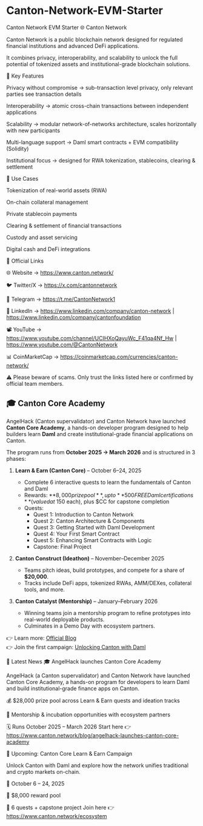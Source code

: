 # Canton-Network-EVM-Starter
Canton Network EVM Starter
🌐 Canton Network

Canton Network is a public blockchain network designed for regulated financial institutions and advanced DeFi applications.

It combines privacy, interoperability, and scalability to unlock the full potential of tokenized assets and institutional-grade blockchain solutions.

🔑 Key Features

Privacy without compromise → sub-transaction level privacy, only relevant parties see transaction details

Interoperability → atomic cross-chain transactions between independent applications

Scalability → modular network-of-networks architecture, scales horizontally with new participants

Multi-language support → Daml smart contracts + EVM compatibility (Solidity)

Institutional focus → designed for RWA tokenization, stablecoins, clearing & settlement

🚀 Use Cases

Tokenization of real-world assets (RWA)

On-chain collateral management

Private stablecoin payments

Clearing & settlement of financial transactions

Custody and asset servicing

Digital cash and DeFi integrations

🔗 Official Links

🌐 Website → https://www.canton.network/

🐦 Twitter/X → https://x.com/cantonnetwork

💬 Telegram → https://t.me/CantonNetwork1

📜 LinkedIn → https://www.linkedin.com/company/canton-network
 | https://www.linkedin.com/company/cantonfoundation

📽️ YouTube → https://www.youtube.com/channel/UCIHXoQayuWc_F41qa4Nf_Hw
 | https://www.youtube.com/@CantonNetwork

📊 CoinMarketCap → https://coinmarketcap.com/currencies/canton-network/

⚠️ Please beware of scams. Only trust the links listed here or confirmed by official team members.



## 🎓 Canton Core Academy

AngelHack (Canton supervalidator) and Canton Network have launched **Canton Core Academy**, a hands-on developer program designed to help builders learn **Daml** and create institutional-grade financial applications on Canton.  

The program runs from **October 2025 → March 2026** and is structured in 3 phases:  

1. **Learn & Earn (Canton Core)** – October 6–24, 2025  
   - Complete 6 interactive quests to learn the fundamentals of Canton and Daml  
   - Rewards: **$8,000 prize pool**, up to **500 FREE Daml certifications** (valued at ~$150 each), plus $CC for capstone completion  
   - Quests:  
     - Quest 1: Introduction to Canton Network  
     - Quest 2: Canton Architecture & Components  
     - Quest 3: Getting Started with Daml Development  
     - Quest 4: Your First Smart Contract  
     - Quest 5: Enhancing Smart Contracts with Logic  
     - Capstone: Final Project  

2. **Canton Construct (Ideathon)** – November–December 2025  
   - Teams pitch ideas, build prototypes, and compete for a share of **$20,000**.  
   - Tracks include DeFi apps, tokenized RWAs, AMM/DEXes, collateral tools, and more.  

3. **Canton Catalyst (Mentorship)** – January–February 2026  
   - Winning teams join a mentorship program to refine prototypes into real-world deployable products.  
   - Culminates in a Demo Day with ecosystem partners.  

👉 Learn more: [Official Blog](https://www.canton.network/blog/angelhack-launches-canton-core-academy)  
👉 Join the first campaign: [Unlocking Canton with Daml](https://www.canton.network/blog/angelhack-launches-canton-core-academy)  


📰 Latest News
🎓 AngelHack launches Canton Core Academy

AngelHack (a Canton supervalidator) and Canton Network have launched Canton Core Academy, a hands-on program for developers to learn Daml and build institutional-grade finance apps on Canton.

💰 $28,000 prize pool across Learn & Earn quests and ideation tracks

🧠 Mentorship & incubation opportunities with ecosystem partners

🗓️ Runs October 2025 – March 2026
Start here 👉 https://www.canton.network/blog/angelhack-launches-canton-core-academy

🚀 Upcoming: Canton Core Learn & Earn Campaign

Unlock Canton with Daml and explore how the network unifies traditional and crypto markets on-chain.

📅 October 6 – 24, 2025

💸 $8,000 reward pool

🧩 6 quests + capstone project
Join here 👉 https://www.canton.network/ecosystem

